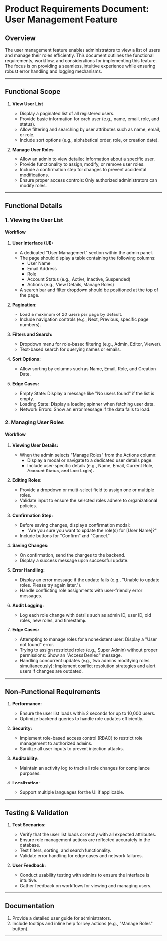 # Product Requirements Document: User Management Feature

## Overview
The user management feature enables administrators to view a list of users and manage their roles efficiently. This document outlines the functional requirements, workflow, and considerations for implementing this feature. The focus is on providing a seamless, intuitive experience while ensuring robust error handling and logging mechanisms.

---

## Functional Scope

1. **View User List**
   - Display a paginated list of all registered users.
   - Provide basic information for each user (e.g., name, email, role, and status).
   - Allow filtering and searching by user attributes such as name, email, or role.
   - Include sort options (e.g., alphabetical order, role, or creation date).

2. **Manage User Roles**
   - Allow an admin to view detailed information about a specific user.
   - Provide functionality to assign, modify, or remove user roles.
   - Include a confirmation step for changes to prevent accidental modifications.
   - Ensure proper access controls: Only authorized administrators can modify roles.

---

## Functional Details

### 1. Viewing the User List
#### Workflow
1. **User Interface (UI):**
   - A dedicated "User Management" section within the admin panel.
   - The page should display a table containing the following columns:
     - User Name
     - Email Address
     - Role
     - Account Status (e.g., Active, Inactive, Suspended)
     - Actions (e.g., View Details, Manage Roles)
   - A search bar and filter dropdown should be positioned at the top of the page.

2. **Pagination:**
   - Load a maximum of 20 users per page by default.
   - Include navigation controls (e.g., Next, Previous, specific page numbers).

3. **Filters and Search:**
   - Dropdown menu for role-based filtering (e.g., Admin, Editor, Viewer).
   - Text-based search for querying names or emails.

4. **Sort Options:**
   - Allow sorting by columns such as Name, Email, Role, and Creation Date.

5. **Edge Cases:**
   - Empty State: Display a message like "No users found" if the list is empty.
   - Loading State: Display a loading spinner when fetching user data.
   - Network Errors: Show an error message if the data fails to load.

### 2. Managing User Roles
#### Workflow
1. **Viewing User Details:**
   - When the admin selects "Manage Roles" from the Actions column:
     - Display a modal or navigate to a dedicated user details page.
     - Include user-specific details (e.g., Name, Email, Current Role, Account Status, and Last Login).

2. **Editing Roles:**
   - Provide a dropdown or multi-select field to assign one or multiple roles.
   - Validate input to ensure the selected roles adhere to organizational policies.

3. **Confirmation Step:**
   - Before saving changes, display a confirmation modal:
     - "Are you sure you want to update the role(s) for [User Name]?"
   - Include buttons for "Confirm" and "Cancel."

4. **Saving Changes:**
   - On confirmation, send the changes to the backend.
   - Display a success message upon successful update.

5. **Error Handling:**
   - Display an error message if the update fails (e.g., "Unable to update roles. Please try again later.").
   - Handle conflicting role assignments with user-friendly error messages.

6. **Audit Logging:**
   - Log each role change with details such as admin ID, user ID, old roles, new roles, and timestamp.

7. **Edge Cases:**
   - Attempting to manage roles for a nonexistent user: Display a "User not found" error.
   - Trying to assign restricted roles (e.g., Super Admin) without proper permissions: Show an "Access Denied" message.
   - Handling concurrent updates (e.g., two admins modifying roles simultaneously): Implement conflict resolution strategies and alert users if changes are outdated.

---

## Non-Functional Requirements

1. **Performance:**
   - Ensure the user list loads within 2 seconds for up to 10,000 users.
   - Optimize backend queries to handle role updates efficiently.

2. **Security:**
   - Implement role-based access control (RBAC) to restrict role management to authorized admins.
   - Sanitize all user inputs to prevent injection attacks.

3. **Auditability:**
   - Maintain an activity log to track all role changes for compliance purposes.

4. **Localization:**
   - Support multiple languages for the UI if applicable.

---

## Testing & Validation

1. **Test Scenarios:**
   - Verify that the user list loads correctly with all expected attributes.
   - Ensure role management actions are reflected accurately in the database.
   - Test filters, sorting, and search functionality.
   - Validate error handling for edge cases and network failures.

2. **User Feedback:**
   - Conduct usability testing with admins to ensure the interface is intuitive.
   - Gather feedback on workflows for viewing and managing users.

---

## Documentation
1. Provide a detailed user guide for administrators.
2. Include tooltips and inline help for key actions (e.g., "Manage Roles" button).

---
